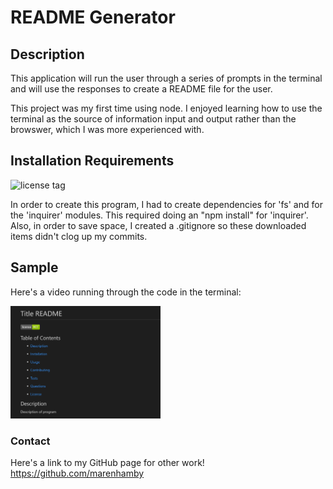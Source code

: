 # README Generator

## Description
This application will run the user through a series of prompts in the terminal and will use the responses to create a README file for the user. 

This project was my first time using node. I enjoyed learning how to use the terminal as the source of information input and output rather than the browswer, which I was more experienced with. 

## Installation Requirements
![license tag](https://img.shields.io/badge/license-MIT-green)

In order to create this program, I had to create dependencies for 'fs' and for the 'inquirer' modules. This required doing an "npm install" for 'inquirer'.
Also, in order to save space, I created a .gitignore so these downloaded items didn't clog up my commits. 

## Sample
Here's a video running through the code in the terminal:

<a href="https://drive.google.com/file/d/1q37-N02EYPM-Dbjky9F9uISZSY1I4bOB/preview
" target="_blank"><img src="./assets/README-photo.PNG" 
alt="Example Run" width="240" height="180"/></a>


### Contact
Here's a link to my GitHub page for other work! https://github.com/marenhamby